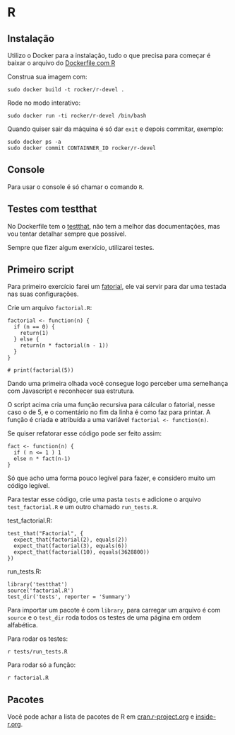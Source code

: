 R
==
Instalação
--

Utilizo o Docker para a instalação, tudo o que precisa para começar é baixar o arquivo do [Dockerfile com R][docker_r]

Construa sua imagem com:

    sudo docker build -t rocker/r-devel .

Rode no modo interativo:

    sudo docker run -ti rocker/r-devel /bin/bash

Quando quiser sair da máquina é só dar `exit` e depois commitar, exemplo:

    sudo docker ps -a
    sudo docker commit CONTAINNER_ID rocker/r-devel

Console
--
Para usar o console é só chamar o comando `R`.

Testes com testthat
--
No Dockerfile tem o [testthat][testthat], não tem a melhor das documentações, mas vou tentar detalhar sempre que possível.

Sempre que fizer algum exerxício, utilizarei testes.

Primeiro script
--
Para primeiro exercício farei um [fatorial][rosetta_factorial], ele vai servir para dar uma testada nas suas configurações.

Crie um arquivo `factorial.R`:

    factorial <- function(n) {
      if (n == 0) {
        return(1)
      } else {
        return(n * factorial(n - 1))
      }
    }

    # print(factorial(5))

Dando uma primeira olhada você consegue logo perceber uma semelhança com Javascript e reconhecer sua estrutura.

O script acima cria uma função recursiva para cálcular o fatorial, nesse caso o de 5, e o comentário no fim da linha é como faz para printar. A função é criada e atribuída a uma variável `factorial <- function(n)`.

Se quiser refatorar esse código pode ser feito assim:

    fact <- function(n) {
      if ( n <= 1 ) 1
      else n * fact(n-1)
    }

Só que acho uma forma pouco legível para fazer, e considero muito um código legível.

Para testar esse código, crie uma pasta `tests` e adicione o arquivo `test_factorial.R` e um outro chamado `run_tests.R`.

test_factorial.R:

    test_that("Factorial", {
      expect_that(factorial(2), equals(2))
      expect_that(factorial(3), equals(6))
      expect_that(factorial(10), equals(3628800))
    })

run_tests.R:

    library('testthat')
    source('factorial.R')
    test_dir('tests', reporter = 'Summary')

Para importar um pacote é com `library`, para carregar um arquivo é com `source` e o `test_dir` roda todos os testes de uma página em ordem alfabética.

Para rodar os testes:

    r tests/run_tests.R

Para rodar só a função:

    r factorial.R

Pacotes
--
Você pode achar a lista de pacotes de R em [cran.r-project.org][cran-r-project] e [inside-r.org][inside-r].

[docker_r]: https://github.com/vagnerzampieri/docker-files/blob/master/r/debian/r-devel/Dockerfile
[testthat]: https://github.com/hadley/testthat
[rosetta_factorial]: http://rosettacode.org/wiki/Factorial
[inside-r]: http://www.inside-r.org/packages
[cran-r-project]: http://cran.r-project.org/


